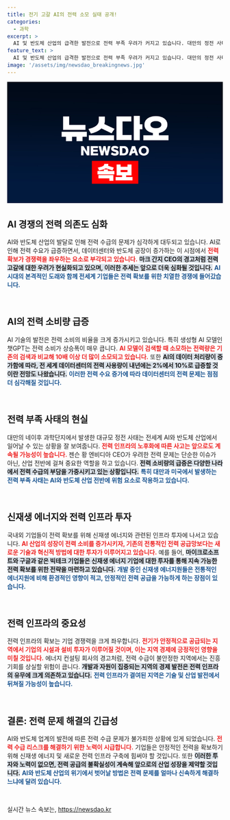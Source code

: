 ```yaml
---
title: 전기 고갈 AI의 전력 소모 실태 공개!
categories:
  - 과학
excerpt: >
  AI 및 반도체 산업의 급격한 발전으로 전력 부족 우려가 커지고 있습니다. 대만의 정전 사태부터 미국의 인센티브 철회 검토까지, 전력 인프라 확보가 AI 경쟁의 새로운 변수로 떠오르고 있습니다. 기업들은 전력과 탄소 감축을 위한 신속한 투자가 필수적이며, 지역 간 경제 격차가 심화할 조짐입니다.
feature_text: >
  AI 및 반도체 산업의 급격한 발전으로 전력 부족 우려가 커지고 있습니다. 대만의 정전 사태부터 미국의 인센티브 철회 검토까지, 전력 인프라 확보가 AI 경쟁의 새로운 변수로 떠오르고 있습니다. 기업들은 전력과 탄소 감축을 위한 신속한 투자가 필수적이며, 지역 간 경제 격차가 심화할 조짐입니다.
image: '/assets/img/newsdao_breakingnews.jpg'
---
```


<p><img src="/assets/img/newsdao_breakingnews.jpg" alt="flaretime 속보" /></p>

<h2 data-ke-size="size26">AI 경쟁의 전력 의존도 심화</h2>

<p data-ke-size="size16">AI와 반도체 산업의 발달로 인해 전력 수급의 문제가 심각하게 대두되고 있습니다. AI로 인해 전력 수요가 급증하면서, 데이터센터와 반도체 공장이 증가하는 이 시점에서 <b><span style="color: #ee2323;">전력 확보가 경쟁력을 좌우하는 요소로 부각되고 있습니다.</span></b> <b><span style="background-color: #21538527;">마크 간지 CEO의 경고처럼 전력 고갈에 대한 우려가 현실화되고 있으며, 이러한 추세는 앞으로 더욱 심화될 것입니다.</span></b> <b><span style="color: #1a5490;">AI 시대의 본격적인 도래와 함께 전세계 기업들은 전력 확보를 위한 치열한 경쟁에 들어갔습니다.</span></b> </p>

<p data-ke-size="size16">&nbsp;</p>

<h2 data-ke-size="size26">AI의 전력 소비량 급증</h2>

<p data-ke-size="size16">AI 기술의 발전은 전력 소비의 비율을 크게 증가시키고 있습니다. 특히 생성형 AI 모델인 챗GPT는 전력 소비가 상승폭이 매우 큽니다. <b><span style="color: #ee2323;">AI 모델이 검색할 때 소모하는 전력량은 기존의 검색과 비교해 10배 이상 더 많이 소모되고 있습니다.</span></b> 또한 <b><span style="background-color: #21538527;">AI의 데이터 처리량이 증가함에 따라, 전 세계 데이터센터의 전력 사용량이 내년에는 2%에서 10%로 급증할 것이란 전망도 나왔습니다.</span></b> <b><span style="color: #1a5490;">이러한 전력 수요 증가에 따라 데이터센터의 전력 문제는 점점 더 심각해질 것입니다.</span></b> </p>

<p data-ke-size="size16">&nbsp;</p>

<h2 data-ke-size="size26">전력 부족 사태의 현실</h2>

<p data-ke-size="size16">대만의 네이후 과학단지에서 발생한 대규모 정전 사태는 전세계 AI와 반도체 산업에서 일어날 수 있는 상황을 잘 보여줍니다. <b><span style="color: #ee2323;">전력 인프라의 노후화에 따른 사고는 앞으로도 계속될 가능성이 높습니다.</span></b> 젠슨 황 엔비디아 CEO가 우려한 전력 문제는 단순한 이슈가 아닌, 산업 전반에 걸쳐 중요한 역할을 하고 있습니다. <b><span style="background-color: #21538527;">전력 소비량의 급증은 다양한 나라에서 전력 수급의 부담을 가중시키고 있는 상황입니다.</span></b> <b><span style="color: #1a5490;">특히 대만과 미국에서 발생하는 전력 부족 사태는 AI와 반도체 산업 전반에 위험 요소로 작용하고 있습니다.</span></b> </p>

<p data-ke-size="size16">&nbsp;</p>

<h2 data-ke-size="size26">신재생 에너지와 전력 인프라 투자</h2>

<p data-ke-size="size16">국내외 기업들이 전력 확보를 위해 신재생 에너지와 관련된 인프라 투자에 나서고 있습니다. <b><span style="color: #ee2323;">AI 산업의 성장이 전력 소비를 증가시키자, 기존의 전통적인 전력 공급망보다는 새로운 기술과 혁신적 방법에 대한 투자가 이루어지고 있습니다.</span></b> 예를 들어, <b><span style="background-color: #21538527;">마이크로소프트와 구글과 같은 빅테크 기업들은 신재생 에너지 기업에 대한 투자를 통해 지속 가능한 전력 확보를 위한 전략을 마련하고 있습니다.</span></b> <b><span style="color: #1a5490;">개발 중인 신재생 에너지원들은 전통적인 에너지원에 비해 환경적인 영향이 적고, 안정적인 전력 공급을 가능하게 하는 장점이 있습니다.</span></b> </p>

<p data-ke-size="size16">&nbsp;</p>

<h2 data-ke-size="size26">전력 인프라의 중요성</h2>

<p data-ke-size="size16">전력 인프라의 확보는 기업 경쟁력을 크게 좌우합니다. <b><span style="color: #ee2323;">전기가 안정적으로 공급되는 지역에서 기업의 시설과 설비 투자가 이루어질 것이며, 이는 지역 경제에 긍정적인 영향을 미칠 것입니다.</span></b> 에너지 컨설팅 회사의 경고처럼, 전력 수급이 불안정한 지역에서는 진흥 기회를 상실할 위험이 큽니다. <b><span style="background-color: #21538527;">개발과 자원이 집중되는 지역의 경제 발전은 전력 인프라의 유무에 크게 의존하고 있습니다.</span></b> <b><span style="color: #1a5490;">전력 인프라가 결여된 지역은 기술 및 산업 발전에서 뒤쳐질 가능성이 높습니다.</span></b> </p>

<p data-ke-size="size16">&nbsp;</p>

<h2 data-ke-size="size26">결론: 전력 문제 해결의 긴급성</h2>

<p data-ke-size="size16">AI와 반도체 업계의 발전에 따른 전력 수급 문제가 불가피한 상황에 있게 되었습니다. <b><span style="color: #ee2323;">전력 수급 리스크를 해결하기 위한 노력이 시급합니다.</span></b> 기업들은 안정적인 전력을 확보하기 위해 신재생 에너지 및 새로운 전력 인프라 구축에 힘써야 할 것입니다. 또한 <b><span style="background-color: #21538527;">이러한 투자와 노력이 없으면, 전력 공급의 불확실성이 계속해 앞으로의 산업 성장을 제약할 것입니다.</span></b> <b><span style="color: #1a5490;">AI와 반도체 산업의 위기에서 벗어날 방법은 전력 문제를 얼마나 신속하게 해결하느냐에 달려 있습니다.</span></b> </p>

<p data-ke-size="size16">&nbsp;</p>
실시간 뉴스 속보는, <a href="https://newsdao.kr" rel="dofollow">https://newsdao.kr</a>


